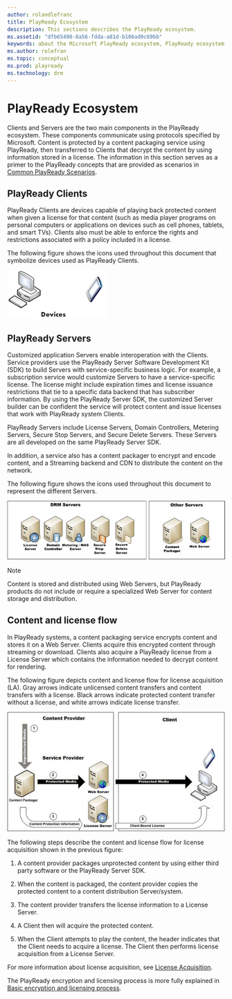 ```yaml
---
author: rolandlefranc
title: PlayReady Ecosystem
description: This sections describes the PlayReady ecosystem.
ms.assetid: "dfb65490-8a56-fdda-a81d-b106ad0c69bb"
keywords: about the Microsoft PlayReady ecosystem, PlayReady ecosystem
ms.author: rolefran
ms.topic: conceptual
ms.prod: playready
ms.technology: drm
---
```



# PlayReady Ecosystem


Clients and Servers are the two main components in the PlayReady ecosystem. These components communicate using protocols specified by Microsoft. Content is protected by a content packaging service using PlayReady, then transferred to Clients that decrypt the content by using information stored in a license. The information in this section serves as a primer to the PlayReady concepts that are provided as scenarios in [Common PlayReady Scenarios](common-playready-scenarios.md).

<a id="ID4EV"></a>



## PlayReady Clients


PlayReady Clients are devices capable of playing back protected content when given a license for that content (such as media player programs on personal computers or applications on devices such as cell phones, tablets, and smart TVs). Clients also must be able to enforce the rights and restrictions associated with a policy included in a license.


The following figure shows the icons used throughout this document that symbolize devices used as PlayReady Clients.


![PlayReady Clients](../images/image26_0.jpg)

<a id="ID4EDB"></a>



## PlayReady Servers


Customized application Servers enable interoperation with the Clients. Service providers use the PlayReady Server Software Development Kit (SDK) to build Servers with service-specific business logic. For example, a subscription service would customize Servers to have a service-specific license. The license might include expiration times and license issuance restrictions that tie to a specific data backend that has subscriber information. By using the PlayReady Server SDK, the customized Server builder can be confident the service will protect content and issue licenses that work with PlayReady system Clients.


PlayReady Servers include License Servers, Domain Controllers, Metering Servers, Secure Stop Servers, and Secure Delete Servers. These Servers are all developed on the same PlayReady Server SDK.

In addition, a service also has a content packager to encrypt and encode content, and a Streaming backend and CDN to distribute the content on the network.

The following figure shows the icons used throughout this document to represent the different Servers.


![PlayReady Servers](../images/image26_1.jpg)

> [!NOTE]
> Content is stored and distributed using Web Servers, but PlayReady products do not include or require a specialized Web Server for content storage and distribution.

<a id="ID4ETB"></a>



## Content and license flow


In PlayReady systems, a content packaging service encrypts content and stores it on a Web Server. Clients acquire this encrypted content through streaming or download. Clients also acquire a PlayReady license from a License Server which contains the information needed to decrypt content for rendering.

The following figure depicts content and license flow for license acquisition (LA). Gray arrows indicate unlicensed content transfers and content transfers with a license. Black arrows indicate protected content transfer without a license, and white arrows indicate license transfer.


![Content License Flow](../images/image26_2.jpg)


The following steps describe the content and license flow for license acquisition shown in the previous figure:

   1. A content provider packages unprotected content by using either third party software or the PlayReady Server SDK.

   1. When the content is packaged, the content provider copies the protected content to a content distribution Server/system.

   1. The content provider transfers the license information to a License Server.

   1. A Client then will acquire the protected content.

   1. When the Client attempts to play the content, the header indicates that the Client needs to acquire a license. The Client then performs license acquisition from a License Server.



For more information about license acquisition, see [License Acquisition](license-acquisition.md).

The PlayReady encryption and licensing process is more fully explained in [Basic encryption and licensing process](simple-end-to-end-system.md#basicprocess).

